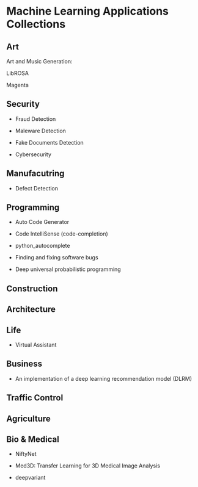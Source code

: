 # Machine Learning Applications Collections

## Art

Art and Music Generation:

LibROSA

Magenta

## Security

* Fraud Detection

* Maleware Detection

* Fake Documents Detection

* Cybersecurity

## Manufacutring

* Defect Detection

## Programming

* Auto Code Generator

* Code IntelliSense (code-completion)

* python_autocomplete

* Finding and fixing software bugs

* Deep universal probabilistic programming

## Construction

## Architecture

## Life

* Virtual Assistant

## Business

* An implementation of a deep learning recommendation model (DLRM)

## Traffic Control

## Agriculture

## Bio & Medical

* NiftyNet

* Med3D: Transfer Learning for 3D Medical Image Analysis

* deepvariant
